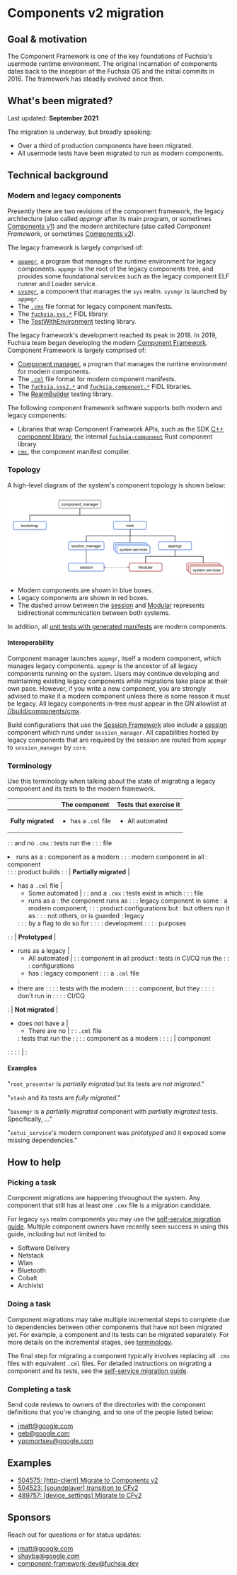 # Components v2 migration

## Goal & motivation

The Component Framework is one of the key foundations of Fuchsia's usermode
runtime environment. The original incarnation of components dates back to the
inception of the Fuchsia OS and the initial commits in 2016. The framework has
steadily evolved since then.

## What's been migrated?

Last updated: **September 2021**

The migration is underway, but broadly speaking:

*   Over a third of production components have been migrated.
*   All usermode tests have been migrated to run as modern components.

## Technical background

### Modern and legacy components

Presently there are two revisions of the component framework, the legacy
architecture (also called *appmgr* after its main program, or sometimes
[Components v1][glossary.components-v1]) and the modern architecture (also
called *Component Framework*, or sometimes
[Components v2][glossary.components-v2]).

The legacy framework is largely comprised of:

*   [`appmgr`][appmgr], a program that manages the runtime environment for
    legacy components. `appmgr` is the root of the legacy components tree, and
    provides some foundational services such as the legacy component ELF runner
    and Loader service.
*   [`sysmgr`][glossary.sysmgr], a component that manages the `sys` realm.
    `sysmgr` is launched by `appmgr`.
*   The [`.cmx`][cmx] file format for legacy component manifests.
*   The [`fuchsia.sys.*`][fuchsia-sys] FIDL library.
*   The [TestWithEnvironment][sdk-test-with-environment] testing library.

The legacy framework's development reached its peak in 2018. In 2019, Fuchsia
team began developing the modern [Component Framework][intro]. Component
Framework is largely comprised of:

*   [Component manager][component_manager], a program that manages the runtime
    environment for modern components.
*   The [`.cml`][cml] file format for modern component manifests.
*   The [`fuchsia.sys2.*`][fuchsia-sys2] and
    [`fuchsia.component.*`][fuchsia-component] FIDL libraries.
*   The [RealmBuilder][doc-realm-builder] testing library.

The following component framework software supports both modern and legacy
components:

*   Libraries that wrap Component Framework APIs, such as the SDK
    [C++ component library][sdk-components], the internal
    [`fuchsia-component`][lib-fuchsia-component] Rust component library
*   [`cmc`][cmc], the component manifest compiler.

### Topology

A high-level diagram of the system's component topology is shown below:

![Realms diagram](../../../concepts/components/v2/images/high_level_components_topology.png)

*   Modern components are shown in blue boxes.
*   Legacy components are shown in red boxes.
*   The dashed arrow between the [session][glossary.session] and
    [Modular][doc-modular] represents bidirectional communication between both
    systems.

In addition, all [unit tests with generated manifests][unit-tests-generated] are
modern components.

#### Interoperability

Component manager launches `appmgr`, itself a modern component, which manages
legacy components. `appmgr` is the ancestor of all legacy components running on
the system. Users may continue developing and maintaining existing legacy
components while migrations take place at their own pace. However, if you write
a new component, you are strongly advised to make it a modern component unless
there is some reason it must be legacy. All legacy components in-tree must
appear in the GN allowlist at [//build/components/cmx][gn-cmx-allowlist].

Build configurations that use the [Session Framework][session-framework] also
include a [session][glossary.session] component which runs under
`session_manager`. All capabilities hosted by legacy components that are
required by the session are routed from `appmgr` to `session_manager` by `core`.

### Terminology

Use this terminology when talking about the state of migrating a legacy
component and its tests to the modern framework.

| &nbsp;                 | The component              | Tests that exercise it |
| :--------------------: | -------------------------- | ---------------------- |
| **Fully migrated**     | <ul><li>has a `.cml` file  | <ul><li>All automated  |
:                        : and no `.cmx`              : tests run the          :
:                        : file</li><li>runs as a     : component as a modern  :
:                        : modern component in all    : component</li></ul>    :
:                        : product builds</li></ul>   :                        :
| **Partially migrated** | <ul><li>has a `.cml` file  | <ul><li>Some automated |
:                        : and a `.cmx`               : tests exist in which   :
:                        : file</li><li>runs as a     : the component runs as  :
:                        : legacy component in some   : a modern component,    :
:                        : product configurations but : but others run it as   :
:                        : not others, or is guarded  : legacy</li></ul>       :
:                        : by a flag to do so for     :                        :
:                        : development                :                        :
:                        : purposes</li></ul>         :                        :
| **Prototyped**         | <ul><li>runs as a legacy   | <ul><li>All automated  |
:                        : component in all product   : tests in CI/CQ run the :
:                        : configurations</li><li>has : legacy component       :
:                        : a `.cml` file</li></ul>    : </li><li>there are     :
:                        :                            : tests with the modern  :
:                        :                            : component, but they    :
:                        :                            : don't run in           :
:                        :                            : CI/CQ</li></ul>        :
| **Not migrated**       | <ul><li>does not have a    | <ul><li>There are no   |
:                        : `.cml` file</li></ul>      : tests that run the     :
:                        :                            : component as a modern  :
:                        :                            : | component</li></ul>  :
:                        :                            : |                      :

#### Examples

"`root_presenter` is *partially migrated* but its tests are *not migrated*."

"`stash` and its tests are *fully migrated*."

"`basemgr` is a *partially migrated* component with *partially migrated* tests.
Specifically, ..."

"`setui_service`'s modern component was *prototyped* and it exposed some missing
dependencies."

## How to help

### Picking a task

Component migrations are happening throughout the system. Any component that
still has at least one `.cmx` file is a migration candidate.

For legacy `sys` realm components you may use the
[self-service migration guide][migrating-sys-components]. Multiple component
owners have recently seen success in using this guide, including but not limited
to:

*   Software Delivery
*   Netstack
*   Wlan
*   Bluetooth
*   Cobalt
*   Archivist

### Doing a task

Component migrations may take multiple incremental steps to complete due to
dependencies between other components that have not been migrated yet. For
example, a component and its tests can be migrated separately. For more details
on the incremental stages, see [terminology](#terminology).

The final step for migrating a component typically involves replacing all `.cmx`
files with equivalent `.cml` files. For detailed instructions on migrating a
component and its tests, see the
[self-service migration guide][migrating-sys-components].

### Completing a task

Send code reviews to owners of the directories with the component definitions
that you're changing, and to one of the people listed below:

*   <jmatt@google.com>
*   <geb@google.com>
*   <ypomortsev@google.com>

## Examples

*   [504575: [http-client] Migrate to Components v2](https://fuchsia-review.googlesource.com/c/fuchsia/+/504575)
*   [504523: [soundplayer] transition to CFv2](https://fuchsia-review.googlesource.com/c/fuchsia/+/504523)
*   [489757: [device_settings] Migrate to CFv2](https://fuchsia-review.googlesource.com/c/fuchsia/+/489757)

## Sponsors

Reach out for questions or for status updates:

*   <jmatt@google.com>
*   <shayba@google.com>
*   <component-framework-dev@fuchsia.dev>

[appmgr]: /src/sys/appmgr
[glossary.components-v1]: /docs/glossary/README.md#components-v1
[glossary.components-v2]: /docs/glossary/README.md#components-v2
[cmc]: /tools/cmc/
[cml]: /docs/concepts/components/v2/component_manifests.md
[cmx]: /docs/concepts/components/v1/component_manifests.md
[component_manager]: /docs/concepts/components/v2/component_manager.md
[doc-realm-builder]: /docs/development/components/v2/realm_builder.md
[doc-modular]: /docs/concepts/modular/overview.md
[fuchsia-component]: https://fuchsia.dev/reference/fidl/fuchsia.component
[fuchsia-sys2]: https://fuchsia.dev/reference/fidl/fuchsia.sys2
[fuchsia-sys]: https://fuchsia.dev/reference/fidl/fuchsia.sys
[gn-cmx-allowlist]: /build/components/cmx/BUILD.gn
[initial-processes]: /docs/concepts/booting/everything_between_power_on_and_your_component.md#initial-processes
[intro]: /docs/concepts/components/v2/introduction.md
[label-cf-v2-migration]: https://bugs.fuchsia.dev/p/fuchsia/issues/list?q=label%3Acf-v2-migration
[lib-fuchsia-component]: /src/lib/fuchsia-component/README.md
[migrating-sys-components]: /docs/development/components/v2/migration.md
[session-framework]: /docs/concepts/session/introduction.md
[sdk-components]: /sdk/lib/sys/cpp
[sdk-test-with-environment]: /sdk/lib/sys/cpp/testing/test_with_environment.h
[sfw]: /docs/concepts/session/introduction.md
[glossary.session]: /docs/glossary/README.md#session
[glossary.sysmgr]: /docs/glossary/README.md#sysmgr
[unit-tests-generated]: /docs/development/components/build.md#unit-tests
